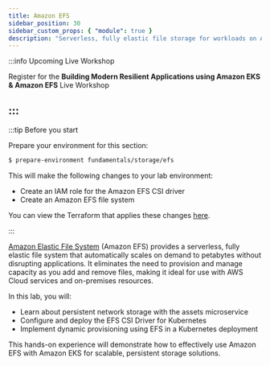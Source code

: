 ```yaml
---
title: Amazon EFS
sidebar_position: 30
sidebar_custom_props: { "module": true }
description: "Serverless, fully elastic file storage for workloads on Amazon Elastic Kubernetes Service with Amazon Elastic File System."
---
```

:::info Upcoming Live Workshop

Register for the **Building Modern Resilient Applications using Amazon EKS & Amazon EFS** Live Workshop

<LaunchButton url="https://aws-experience.com/amer/smb/e/f84b0/building-modern-resilient-applications-using-amazon-eks-and-amazon-efs" label="Book Now" />

:::
---
:::tip Before you start

Prepare your environment for this section:

```bash timeout=300 wait=30
$ prepare-environment fundamentals/storage/efs
```

This will make the following changes to your lab environment:

- Create an IAM role for the Amazon EFS CSI driver
- Create an Amazon EFS file system

You can view the Terraform that applies these changes [here](https://github.com/VAR::MANIFESTS_OWNER/VAR::MANIFESTS_REPOSITORY/tree/VAR::MANIFESTS_REF/manifests/modules/fundamentals/storage/ebs/.workshop/terraform).

:::

[Amazon Elastic File System](https://docs.aws.amazon.com/efs/latest/ug/whatisefs.html) (Amazon EFS) provides a serverless, fully elastic file system that automatically scales on demand to petabytes without disrupting applications. It eliminates the need to provision and manage capacity as you add and remove files, making it ideal for use with AWS Cloud services and on-premises resources.

In this lab, you will:

- Learn about persistent network storage with the assets microservice
- Configure and deploy the EFS CSI Driver for Kubernetes
- Implement dynamic provisioning using EFS in a Kubernetes deployment

This hands-on experience will demonstrate how to effectively use Amazon EFS with Amazon EKS for scalable, persistent storage solutions.

